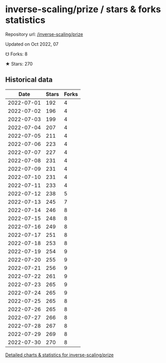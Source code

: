 # inverse-scaling/prize / stars & forks statistics

Repository url: [/inverse-scaling/prize](https://github.com/inverse-scaling/prize)

Updated on Oct 2022, 07

☋ Forks: 8

★ Stars: 270

## Historical data
| Date | Stars | Forks |
|------|-------|-------|
| 2022-07-01 | 192 | 4 | 
| 2022-07-02 | 196 | 4 | 
| 2022-07-03 | 199 | 4 | 
| 2022-07-04 | 207 | 4 | 
| 2022-07-05 | 211 | 4 | 
| 2022-07-06 | 223 | 4 | 
| 2022-07-07 | 227 | 4 | 
| 2022-07-08 | 231 | 4 | 
| 2022-07-09 | 231 | 4 | 
| 2022-07-10 | 231 | 4 | 
| 2022-07-11 | 233 | 4 | 
| 2022-07-12 | 238 | 5 | 
| 2022-07-13 | 245 | 7 | 
| 2022-07-14 | 246 | 8 | 
| 2022-07-15 | 248 | 8 | 
| 2022-07-16 | 249 | 8 | 
| 2022-07-17 | 251 | 8 | 
| 2022-07-18 | 253 | 8 | 
| 2022-07-19 | 254 | 9 | 
| 2022-07-20 | 255 | 9 | 
| 2022-07-21 | 256 | 9 | 
| 2022-07-22 | 261 | 9 | 
| 2022-07-23 | 265 | 9 | 
| 2022-07-24 | 265 | 9 | 
| 2022-07-25 | 265 | 8 | 
| 2022-07-26 | 265 | 8 | 
| 2022-07-27 | 266 | 8 | 
| 2022-07-28 | 267 | 8 | 
| 2022-07-29 | 269 | 8 | 
| 2022-07-30 | 270 | 8 | 


[Detailed charts & statistics for inverse-scaling/prize](https://reviewgithub.com/rep/inverse-scaling/prize)
